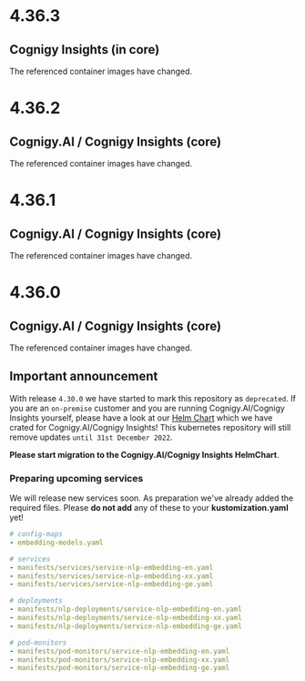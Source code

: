 # 4.36.3

## Cognigy Insights (in core)

The referenced container images have changed.

# 4.36.2

## Cognigy.AI / Cognigy Insights (core)

The referenced container images have changed.

# 4.36.1

## Cognigy.AI / Cognigy Insights (core)

The referenced container images have changed.

# 4.36.0

## Cognigy.AI / Cognigy Insights (core)

The referenced container images have changed.

## Important announcement

With release `4.30.0` we have started to mark this repository as `deprecated`. If you are an `on-premise` customer and you are running Cognigy.AI/Cognigy Insights yourself, please have a look at our [Helm Chart](https://github.com/cognigy/cognigy-ai-helm-chart) which we have crated for Cognigy.AI/Cognigy Insights! This kubernetes repository will still remove updates `until 31st December 2022`.

**Please start migration to the Cognigy.AI/Cognigy Insights HelmChart**.

### Preparing upcoming services

We will release new services soon. As preparation we've already added the required files.
Please **do not add** any of these to your **kustomization.yaml** yet!

```yaml
# config-maps
- embedding-models.yaml

# services
- manifests/services/service-nlp-embedding-en.yaml
- manifests/services/service-nlp-embedding-xx.yaml
- manifests/services/service-nlp-embedding-ge.yaml

# deployments
- manifests/nlp-deployments/service-nlp-embedding-en.yaml
- manifests/nlp-deployments/service-nlp-embedding-xx.yaml
- manifests/nlp-deployments/service-nlp-embedding-ge.yaml

# pod-monitors
- manifests/pod-monitors/service-nlp-embedding-en.yaml
- manifests/pod-monitors/service-nlp-embedding-xx.yaml
- manifests/pod-monitors/service-nlp-embedding-ge.yaml
```
